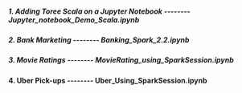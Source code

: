 

##### 1.  Adding Toree Scala on a Jupyter Notebook      -------- Jupyter_notebook_Demo_Scala.ipynb
##### 2.  Bank Marketing      -------- Banking_Spark_2.2.ipynb
##### 3.  Movie Ratings     -------- MovieRating_using_SparkSession.ipynb
#### 4.  Uber Pick-ups     -------- Uber_Using_SparkSession.ipynb
